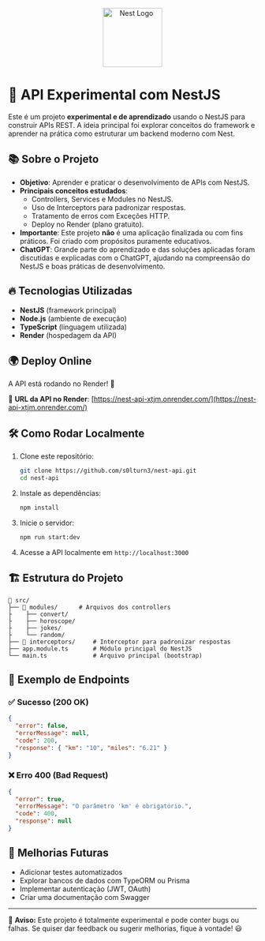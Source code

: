 <p align="center">
  <a href="http://nestjs.com/" target="blank"><img src="https://nestjs.com/img/logo-small.svg" width="120" alt="Nest Logo" /></a>
</p>

# 🚀 API Experimental com NestJS

Este é um projeto **experimental e de aprendizado** usando o NestJS para construir APIs REST. A ideia principal foi explorar conceitos do framework e aprender na prática como estruturar um backend moderno com Nest.

## 📚 Sobre o Projeto

- **Objetivo**: Aprender e praticar o desenvolvimento de APIs com NestJS.
- **Principais conceitos estudados**:
  - Controllers, Services e Modules no NestJS.
  - Uso de Interceptors para padronizar respostas.
  - Tratamento de erros com Exceções HTTP.
  - Deploy no Render (plano gratuito).
- **Importante**: Este projeto **não** é uma aplicação finalizada ou com fins práticos. Foi criado com propósitos puramente educativos.
- **ChatGPT**: Grande parte do aprendizado e das soluções aplicadas foram discutidas e explicadas com o ChatGPT, ajudando na compreensão do NestJS e boas práticas de desenvolvimento.

## 🔥 Tecnologias Utilizadas

- **NestJS** (framework principal)
- **Node.js** (ambiente de execução)
- **TypeScript** (linguagem utilizada)
- **Render** (hospedagem da API)

## 🌍 Deploy Online

A API está rodando no Render! 🎉

🔗 **URL da API no Render**: [https://nest-api-xtjm.onrender.com/](https://nest-api-xtjm.onrender.com/)

## 🛠 Como Rodar Localmente

1. Clone este repositório:
   ```bash
   git clone https://github.com/s0lturn3/nest-api.git
   cd nest-api
   ```
2. Instale as dependências:
   ```bash
   npm install
   ```
3. Inicie o servidor:
   ```bash
   npm run start:dev
   ```
4. Acesse a API localmente em `http://localhost:3000`

## 🏗 Estrutura do Projeto

```
📂 src/
├── 📂 modules/      # Arquivos dos controllers
├    ├── convert/
├    ├── horoscope/
├    ├── jokes/
├    └── random/
├── 📂 interceptors/     # Interceptor para padronizar respostas
├── app.module.ts       # Módulo principal do NestJS
└── main.ts             # Arquivo principal (bootstrap)
```

## 📌 Exemplo de Endpoints

### ✅ Sucesso (200 OK)
```json
{
  "error": false,
  "errorMessage": null,
  "code": 200,
  "response": { "km": "10", "miles": "6.21" }
}
```

### ❌ Erro 400 (Bad Request)
```json
{
  "error": true,
  "errorMessage": "O parâmetro 'km' é obrigatório.",
  "code": 400,
  "response": null
}
```

## 🚀 Melhorias Futuras

- Adicionar testes automatizados
- Explorar bancos de dados com TypeORM ou Prisma
- Implementar autenticação (JWT, OAuth)
- Criar uma documentação com Swagger

---

📌 **Aviso:** Este projeto é totalmente experimental e pode conter bugs ou falhas. Se quiser dar feedback ou sugerir melhorias, fique à vontade! 😃
